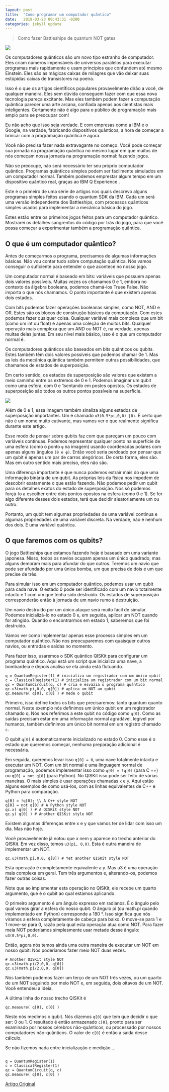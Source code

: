 ```yaml
---
layout: post
title:  "Como programar um computador quântico"
date:   2019-03-23 00:43:31 -0200
categories: jekyll update
---
```


>Como fazer Battleships de quantum NOT gates

![](https://cdn-images-1.medium.com/max/800/1*lVVOJh13uhwPjZPE0o-Vvg.jpeg)

Os computadores quânticos são um novo tipo estranho de computador. Eles criam números impensáveis de universos paralelos para executar programas mais rapidamente e usam princípios que confundem até mesmo Einstein. Eles são as mágicas caixas de milagres que vão deixar suas estúpidas caixas de transistores na poeira.

Isso é o que os artigos científicos populares provavelmente dirão a você, de qualquer maneira. Eles sem dúvida conseguem fazer com que essa nova tecnologia pareça excitante. Mas eles também podem fazer a computação quântica parecer uma arte arcana, confiada apenas aos cientistas mais inteligentes. Certamente não é algo para o público de programação mais amplo para se preocupar com!

Eu não acho que isso seja verdade. E com empresas como a IBM e o Google, na verdade, fabricando dispositivos quânticos, a hora de começar a brincar com a programação quântica é agora.

Você não precisa fazer nada extravagante no começo. Você pode começar sua jornada na programação quântica no mesmo lugar em que muitos de nós começam nossa jornada na programação normal: fazendo jogos.

Não se preocupe, não será necessário ter seu próprio computador quântico. Programas quânticos simples podem ser facilmente simulados em um computador normal. Também podemos emprestar algum tempo em um dispositivo quântico real, graças ao IBM Q Experience .

Este é o primeiro de uma série de artigos nos quais descrevo alguns programas simples feitos usando o quantum SDK da IBM. Cada um será uma versão independente dos Battleships, com processos quânticos simples usados ​​para implementar a mecânica básica do jogo.

Estes estão entre os primeiros jogos feitos para um computador quântico. Mostrarei os detalhes sangrentos do código por trás do jogo, para que você possa começar a experimentar também a programação quântica.

## O que é um computador quântico?

Antes de começarmos o programa, precisamos de algumas informações básicas. Não vou contar tudo sobre computação quântica. Nós vamos conseguir o suficiente para entender o que acontece no nosso jogo.

Um computador normal é baseado em bits: variáveis que possuem apenas dois valores possíveis. Muitas vezes os chamamos 0 e 1, embora no contexto da álgebra booleana, podemos chamá-los Truee False. Não importa o que nós chamamos. O ponto importante é que existem apenas dois estados.

Com bits podemos fazer operações booleanas simples, como NOT, AND e OR. Estes são os blocos de construção básicos da computação. Com estes podemos fazer qualquer coisa. Qualquer variável mais complexa que um bit (como um int ou float) é apenas uma coleção de muitos bits. Qualquer operação mais complexa que um AND ou NOT é, na verdade, apenas muitas delas juntas. Em seu nível mais básico, isso é o que um computador normal é.

Os computadores quânticos são baseados em bits quânticos ou qubits. Estes também têm dois valores possíveis que podemos chamar 0e 1. Mas as leis da mecânica quântica também permitem outras possibilidades, que chamamos de estados de superposição.

Em certo sentido, os estados de superposição são valores que existem a meio caminho entre os extremos de 0 e 1. Podemos imaginar um qubit como uma esfera, com 0 e 1sentando em postes opostos. Os estados de superposição são todos os outros pontos possíveis na superfície.

![](https://cdn-images-1.medium.com/max/800/1*2CmzGqe_tVECBj2QjhUoLg.png)

Além de 0 e 1, essa imagem também sinaliza alguns estados de superposição importantes. Um é chamado ```u3(0.5*pi,0,0) |0⟩```. É certo que não é um nome muito cativante, mas vamos ver o que realmente significa durante este artigo.

Esse modo de pensar sobre qubits faz com que pareçam um pouco com variáveis contínuas. Podemos representar qualquer ponto na superfície de uma esfera (como o ponto ```ψ``` na imagem) usando coordenadas polares com apenas alguns ângulos ```(θ e φ)```. Então você seria perdoado por pensar que um qubit é apenas um par de carros alegóricos. De certa forma, eles são. Mas em outro sentido mais preciso, eles não são.

Uma diferença importante é que nunca podemos extrair mais do que uma informação binária de um qubit. As próprias leis da física nos impedem de descobrir exatamente o que estão fazendo. Não podemos pedir um qubit para os detalhes exatos do estado de superposição. Nós só podemos forçá-lo a escolher entre dois pontos opostos na esfera (como 0 e 1). Se for algo diferente desses dois estados, terá que decidir aleatoriamente um ou outro.

Portanto, um qubit tem algumas propriedades de uma variável contínua e algumas propriedades de uma variável discreta. Na verdade, não é nenhum dos dois. É uma variável quântica.

## O que faremos com os qubits?

O jogo Battleships que estamos fazendo hoje é baseado em uma variante japonesa. Nisso, todos os navios ocupam apenas um único quadrado, mas alguns demoram mais para afundar do que outros. Teremos um navio que pode ser afundado por uma única bomba, um que precisa de dois e um que precise de três.

Para simular isso em um computador quântico, podemos usar um qubit para cada nave. O estado 0 pode ser identificado com um navio totalmente intacto e 1 com um que tenha sido destruído. Os estados de superposição corresponderão então à jornada de um navio rumo à destruição.

Um navio destruído por um único ataque será muito fácil de simular. Podemos inicializá-lo no estado 0 e, em seguida, aplicar um NOT quando for atingido. Quando o encontrarmos em estado 1, saberemos que foi destruído.

Vamos ver como implementar apenas esse processo simples em um computador quântico. Não nos preocuparemos com quaisquer outros navios, ou entradas e saídas no momento.

Para fazer isso, usaremos o SDK quântico QISKit para configurar um programa quântico. Aqui está um script que inicializa uma nave, a bombardeia e depois analisa se ela ainda está flutuando.

```
q = QuantumRegister(1) # inicializa um registrador com um único qubit 
c = ClassicalRegister(1) # inicializa um registrador com um bit normal 
qc = QuantumCircuit(q, c) # cria e esvazia o programa quântico
qc.u3(math.pi,0,0, q[0]) # aplica um NOT ao qubit
qc.measure( q[0], c[0] ) # mede o qubit

```

Primeiro, isso define todos os bits que precisaremos: tanto quantum quanto normal. Neste exemplo nós definimos um único qubit em um registrador chamado q. Nós nos referimos a este qubit no código como ```q[0]```. Como as saídas precisam estar em uma informação normal agradável, legível por humanos, também definimos um único bit normal em um registro chamado ```c```.

O qubit ```q[0]``` é automaticamente inicializado no estado 0. Como esse é o estado que queremos começar, nenhuma preparação adicional é necessária.

Em seguida, queremos levar isso ```q[0] = 0```, uma nave totalmente intacta e executar um NOT. Com um bit normal e uma linguagem normal de programação, podemos implementar isso como ```q[0] = !q[0]``` (para C ++) ou ```q[0] = not q[0]``` (para Python). No QISKit isso pode ser feito de várias maneiras. O mais simples é usar operações chamadas ```x``` e ```y```. Aqui estão alguns exemplos de como usá-los, com as linhas equivalentes de C++ e Python para comparação.

```
q[0] = !q[0]; \\ A C++ style NOT
q[0] = not q[0] # A Python style NOT
qc.x( q[0] ) # A QISKit style NOT
qc.y( q[0] ) # Another QISKit style NOT

```

Existem algumas diferenças entre x e y que vamos ter de lidar com isso um dia. Mas não hoje.

Você provavelmente já notou que x nem y aparece no trecho anterior do QISKit. Em vez disso, temos ```u3(pi, 0,0)```. Esta é outra maneira de implementar um NOT.

```
qc.u3(math.pi,0,0, q[0]) # Yet another QISKit style NOT

```

Esta operação é completamente equivalente a y. Mas u3 é uma operação mais complexa em geral. Tem três argumentos e, alterando-os, podemos fazer outras coisas.

Note que ao implementar esta operação no QISKit, ele recebe um quarto argumento, que é o qubit ao qual estamos aplicando.

O primeiro argumento é um ângulo expresso em radianos. É o ângulo pelo qual vamos girar a esfera do nosso qubit. O ângulo pi (ou math.pi quando implementado em Python) corresponde a 180 °. Isso significa que nós viramos a esfera completamente de cabeça para baixo. 0 move-se para 1 e 1 move-se para 0, razão pela qual esta operação atua como NOT. Para fazer meia NOT poderíamos simplesmente usar metade desse ângulo: ```u3(0.5*pi,0,0)```.

Então, agora nós temos ainda uma outra maneira de executar um NOT em nosso qubit: Nós poderíamos fazer meio NOT duas vezes.


```
# Another QISKit style NOT
qc.u3(math.pi/2,0,0, q[0])
qc.u3(math.pi/2,0,0, q[0])

```

Nós também podemos fazer um terço de um NOT três vezes, ou um quarto de um NOT seguindo por meio NOT e, em seguida, dois oitavos de um NOT. Você entendeu a ideia.

A última linha do nosso trecho QISKit é

```
qc.measure( q[0], c[0] )

```

Neste nós medimos o qubit. Nós dizemos ```q[0]``` que tem que decidir o que ser: 0 ou 1. O resultado é então armazenado ```c[0]```, pronto para ser examinado por nossos cérebros não-quânticos, ou processado por nossos computadores não-quânticos. O valor de ```c[0]``` é então a saída desse cálculo.

Se não fizemos nada entre inicialização e medição ...


```

q = QuantumRegister(1)
c = ClassicalRegister(1)
qc = QuantumCircuit(q, c)
qc.measure( q[0], c[0] )

```

[Artigo Original](https://medium.com/qiskit/how-to-program-a-quantum-computer-982a9329ed02)
